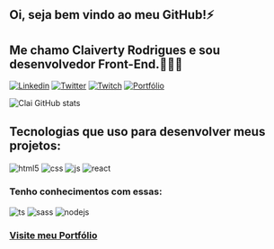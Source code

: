 ## Oi, seja bem vindo ao meu GitHub!⚡
## Me chamo Claiverty Rodrigues e sou desenvolvedor Front-End.🧑🏾‍💻

[![Linkedin](https://img.shields.io/badge/LinkedIn-0077B5?style=for-the-badge&logo=linkedin&logoColor=white)](https://www.linkedin.com/in/claiverty/)
[![Twitter](https://img.shields.io/badge/Twitter-1DA1F2?style=for-the-badge&logo=twitter&logoColor=white)](https://youtube.com/c/sujeitoprogramador)
[![Twitch](https://img.shields.io/badge/Twitch-9146FF?style=for-the-badge&logo=twitch&logoColor=white)](https://www.twitch.tv/clai777)
[![Portfólio](https://img.shields.io/badge/website-000000?style=for-the-badge&logo=About.me&logoColor=white)](https://clai7dev.netlify.app/)

![Clai GitHub stats](https://github-readme-stats.vercel.app/api?username=clai7&show_icons=true&theme=midnight-purple)

## Tecnologias que uso para desenvolver meus projetos:

<div style="display: inline_block">
  <img align="center" alt="html5" src="https://img.shields.io/badge/HTML5-E34F26?style=for-the-badge&logo=html5&logoColor=white" />
  <img align="center" alt="css" src="https://img.shields.io/badge/CSS3-1572B6?style=for-the-badge&logo=css3&logoColor=white" />
  <img align="center" alt="js" src="https://img.shields.io/badge/JavaScript-F7DF1E?style=for-the-badge&logo=javascript&logoColor=black" />
  <img align="center" alt="react" src="https://img.shields.io/badge/React-20232A?style=for-the-badge&logo=react&logoColor=61DAFB" />
</div>

### Tenho conhecimentos com essas:

<div style="display2: inline_block">
  <img align="center" alt="ts" src="https://img.shields.io/badge/TypeScript-007ACC?style=for-the-badge&logo=typescript&logoColor=white" />
  <img align="center" alt="sass" src="https://img.shields.io/badge/Sass-CC6699?style=for-the-badge&logo=sass&logoColor=white" />
  <img align="center" alt="nodejs" src="https://img.shields.io/badge/Node.js-43853D?style=for-the-badge&logo=node.js&logoColor=white" />
</div>

### [Visite meu Portfólio](https://clai7dev.netlify.app/)


